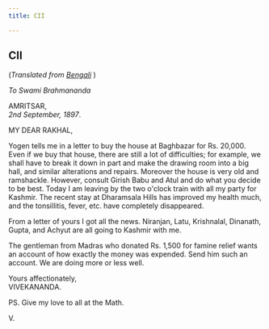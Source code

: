 ```yaml
---
title: CII

---
```





  

  


## CII

(*Translated from [Bengali](b7366e8102.pdf)* )

*To Swami Brahmananda*

AMRITSAR,  
*2nd September, 1897*.

MY DEAR RAKHAL,

Yogen tells me in a letter to buy the house at Baghbazar for Rs. 20,000.
Even if we buy that house, there are still a lot of difficulties; for
example, we shall have to break it down in part and make the drawing
room into a big hall, and similar alterations and repairs. Moreover the
house is very old and ramshackle. However, consult Girish Babu and Atul
and do what you decide to be best. Today I am leaving by the two o'clock
train with all my party for Kashmir. The recent stay at Dharamsala Hills
has improved my health much, and the tonsillitis, fever, etc. have
completely disappeared.

From a letter of yours I got all the news. Niranjan, Latu, Krishnalal,
Dinanath, Gupta, and Achyut are all going to Kashmir with me.

The gentleman from Madras who donated Rs. 1,500 for famine relief wants
an account of how exactly the money was expended. Send him such an
account. We are doing more or less well.

Yours affectionately,  
VIVEKANANDA.

PS. Give my love to all at the Math.

V.


